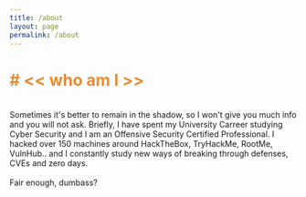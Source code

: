 ```yaml
---
title: /about
layout: page
permalink: /about
---
```


<h1 style="color:#e78d32"># << who am I >></h1>
<br>
Sometimes it's better to remain in the shadow, so I won't give you much info and you will not ask.
Briefly, I have spent my University Carreer studying Cyber Security and I am an Offensive Security Certified Professional.
I hacked over 150 machines around HackTheBox, TryHackMe, RootMe, VulnHub.. and I constantly study new ways of breaking through defenses, CVEs and zero days.
<br>
 <script src="https://www.hackthebox.eu/badge/144238"></script>
<br>
Fair enough, dumbass?

